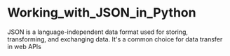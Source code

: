 # Working_with_JSON_in_Python
JSON is a language-independent data format used for storing, transforming, and exchanging data. It's a common choice for data transfer in web APIs
